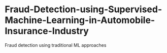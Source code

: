 # Fraud-Detection-using-Supervised-Machine-Learning-in-Automobile-Insurance-Industry
Fraud detection using traditional ML approaches
